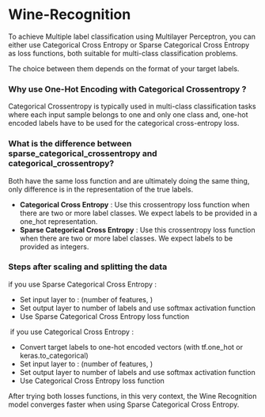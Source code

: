 # Wine-Recognition

To achieve Multiple label classification using Multilayer Perceptron, you can either use Categorical Cross Entropy or Sparse Categorical Cross Entropy as loss functions, both suitable for multi-class classification problems.

The choice between them depends on the format of your target labels.
​
​
### Why use One-Hot Encoding with Categorical Crossentropy ?
Categorical Crossentropy is typically used in multi-class classification tasks where each input sample belongs to one and only one class and, one-hot encoded labels have to be used for the categorical cross-entropy loss.
​
### What is the difference between sparse_categorical_crossentropy and categorical_crossentropy?
Both have the same loss function and are ultimately doing the same thing, only difference is in the representation of the true labels.
​
- **Categorical Cross Entropy** : Use this crossentropy loss function when there are two or more label classes. We expect labels to be provided in a one_hot representation.
- **Sparse Categorical Cross Entropy** : Use this crossentropy loss function when there are two or more label classes. We expect labels to be provided as integers.


### Steps after scaling and splitting the data

if you use Sparse Categorical Cross Entropy :

- Set input layer to : (number of features, )
- Set output layer to number of labels and use softmax activation function
- Use Sparse Categorical Cross Entropy loss function

​
if you use Categorical Cross Entropy :

- Convert target labels to one-hot encoded vectors (with tf.one_hot or keras.to_categorical)
- Set input layer to : (number of features, )
- Set output layer to number of labels and use softmax activation function
- Use Categorical Cross Entropy loss function

After trying both losses functions, in this very context, the Wine Recognition model converges faster when using Sparse Categorical Cross Entropy.
​
